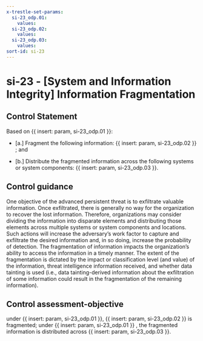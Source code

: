 ```yaml
---
x-trestle-set-params:
  si-23_odp.01:
    values:
  si-23_odp.02:
    values:
  si-23_odp.03:
    values:
sort-id: si-23
---
```


# si-23 - \[System and Information Integrity\] Information Fragmentation

## Control Statement

Based on {{ insert: param, si-23_odp.01 }}:

- \[a.\] Fragment the following information: {{ insert: param, si-23_odp.02 }} ; and

- \[b.\] Distribute the fragmented information across the following systems or system components: {{ insert: param, si-23_odp.03 }}.

## Control guidance

One objective of the advanced persistent threat is to exfiltrate valuable information. Once exfiltrated, there is generally no way for the organization to recover the lost information. Therefore, organizations may consider dividing the information into disparate elements and distributing those elements across multiple systems or system components and locations. Such actions will increase the adversary’s work factor to capture and exfiltrate the desired information and, in so doing, increase the probability of detection. The fragmentation of information impacts the organization’s ability to access the information in a timely manner. The extent of the fragmentation is dictated by the impact or classification level (and value) of the information, threat intelligence information received, and whether data tainting is used (i.e., data tainting-derived information about the exfiltration of some information could result in the fragmentation of the remaining information).

## Control assessment-objective

under {{ insert: param, si-23_odp.01 }}, {{ insert: param, si-23_odp.02 }} is fragmented;
under {{ insert: param, si-23_odp.01 }} , the fragmented information is distributed across {{ insert: param, si-23_odp.03 }}.
